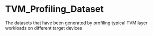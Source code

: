 # TVM_Profiling_Dataset
The datasets that have been generated by profiling typical TVM layer workloads on different target devices
